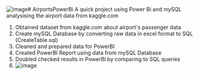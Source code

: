 ![image](https://github.com/MarkoWONG/AirportsPowerBi/assets/79550698/3056d6ad-571b-444a-abde-728d19aa93b3)# AirportsPowerBi
A quick project using Power Bi and mySQL analysising the airport data from kaggle.com

1. Obtained dataset from kaggle.com about airport's passenger data
2. Create mySQL Database by converting raw data in excel format to SQL (CreateTable.sql)
3. Cleaned and prepared data for PowerBI
4. Created PowerBI Report using data from mySQL Database
5. Doubled checked results in PowerBi by comparing to SQL queries
6. ![image](https://github.com/MarkoWONG/AirportsPowerBi/assets/79550698/d81e35c3-466e-4db3-b444-055786094fa6)
 
